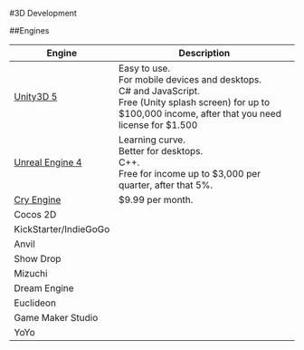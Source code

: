 #3D Development

##Engines

|Engine      |Description|
-----------------|---
|[Unity3D 5](http://unity3d.com/)|Easy to use.</br>For mobile devices and desktops.</br>C# and JavaScript.</br>Free (Unity splash screen) for up to $100,000 income, after that you need license for $1.500|
|[Unreal Engine 4](https://www.unrealengine.com/)|Learning curve.</br>Better for desktops.</br>C++.</br>Free for income up to $3,000 per quarter, after that 5%.|
|[Cry Engine](http://http://cryengine.com/)|$9.99 per month.|
|Cocos 2D|
|KickStarter/IndieGoGo|
|Anvil|
|Show Drop|
|Mizuchi|
|Dream Engine|
|Euclideon|
|Game Maker Studio|
|YoYo|
